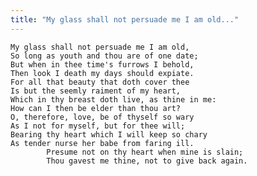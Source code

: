 ```yaml
---
title: "My glass shall not persuade me I am old..."
---
```


	My glass shall not persuade me I am old,
	So long as youth and thou are of one date;
	But when in thee time's furrows I behold,
	Then look I death my days should expiate.
	For all that beauty that doth cover thee
	Is but the seemly raiment of my heart,
	Which in thy breast doth live, as thine in me:
	How can I then be elder than thou art?
	O, therefore, love, be of thyself so wary
	As I not for myself, but for thee will;
	Bearing thy heart which I will keep so chary
	As tender nurse her babe from faring ill.
			Presume not on thy heart when mine is slain;
			Thou gavest me thine, not to give back again.

